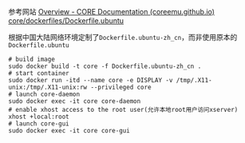 参考网站
[Overview - CORE Documentation (coreemu.github.io)](https://coreemu.github.io/core/install.html#dockerfile-based-install)
[core/dockerfiles/Dockerfile.ubuntu](https://github.com/coreemu/core/blob/master/dockerfiles/Dockerfile.ubuntu)

根据中国大陆网络环境定制了`Dockerfile.ubuntu-zh_cn`，而非使用原本的`Dockerfile.ubuntu`
```shell
# build image
sudo docker build -t core -f Dockerfile.ubuntu-zh_cn .
# start container
sudo docker run -itd --name core -e DISPLAY -v /tmp/.X11-unix:/tmp/.X11-unix:rw --privileged core
# launch core-daemon
sudo docker exec -it core core-daemon
# enable xhost access to the root user(允许本地root用户访问xserver)
xhost +local:root
# launch core-gui
sudo docker exec -it core core-gui
```